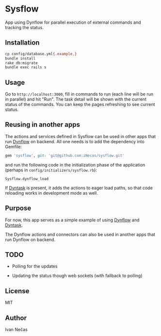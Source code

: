 Sysflow
=======

App using Dynflow for parallel execution of external commands and tracking
the status.

Installation
------------

```bash
cp config/database.yml{.example,}
bundle install
rake db:migrate
bundle exec rails s
```

Usage
-----

Go to `http://localhost:3000`, fill in commands to run (each line will be run
in parallel) and hit "Run". The task detail will be shown with the
current status of the commands. You can keep the pages refreshing to
see current status.

Reusing in another apps
-----------------------

The actions and services defined in Sysflow can be used in other apps
that run [Dynflow](https://www.github.com/iNecas/dynflow) on backend.
All one needs is to add the dependency into Gemfile:

```ruby
gem 'sysflow', git: 'git@github.com:iNecas/sysflow.git'
```

and run the following code in the initialization phase of the application
(perhaps in `config/initializers/sysflow.rb`):

```
Sysflow.dynflow_load
```

If [Dyntask](https://www.github.com/iNecas/dyntask) is present, it
adds the actions to eager load paths, so that code reloading works
in development mode as well.

Purpose
-------

For now, this app serves as a simple example of using
[Dynflow](https://www.github.com/iNecas/dynflow) and
[Dyntask](https://www.github.com/iNecas/dyntask).

The Dynflow actions and connectors can also be used in another
apps that run Dynflow on backend.

TODO
----

 * Polling for the updates

 * Updating the status though web sockets (with fallback to polling)


License
-------

MIT

Author
------

Ivan Nečas
